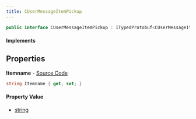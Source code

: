 ```yaml
---
title: CUserMessageItemPickup
---
```


```csharp
public interface CUserMessageItemPickup : ITypedProtobuf<CUserMessageItemPickup>, INativeHandle, INetMessage<CUserMessageItemPickup>, IDisposable
```

#### Implements

## Properties

**Itemname** - [Source Code](https://github.com/swiftly-solution/swiftlys2/blob/master/managed/src/SwiftlyS2.Generated/Protobufs/Interfaces/CUserMessageItemPickup.cs#L18)

```csharp
string Itemname { get; set; }
```

#### Property Value

- [string](https://learn.microsoft.com/dotnet/api/system.string)

